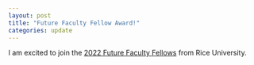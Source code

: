 ```yaml
---
layout: post
title: "Future Faculty Fellow Award!"
categories: update
---
```


I am excited to join the [2022 Future Faculty Fellows](https://engineering.rice.edu/news/10-future-faculty-fellows-named-rice-engineering) from Rice University.


